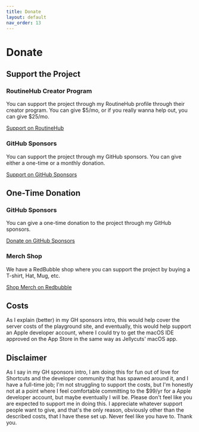 ```yaml
---
title: Donate
layout: default
nav_order: 13
---
```


# Donate

## Support the Project

### RoutineHub Creator Program

You can support the project through my RoutineHub profile through their creator program. You can give $5/mo, or if you really wanna help out, you can give $25/mo.

<a href="https://routinehub.co/user/electrikmilk" target="_blank" class="btn btn-red">Support on RoutineHub</a>

### GitHub Sponsors

You can support the project through my GitHub sponsors. You can give either a one-time or a monthly donation.

<a href="https://github.com/sponsors/electrikmilk" target="_blank" class="btn btn-red">Support on GitHub Sponsors</a>

## One-Time Donation

### GitHub Sponsors

You can give a one-time donation to the project through my GitHub sponsors. 

<a href="https://github.com/sponsors/electrikmilk" target="_blank" class="btn btn-red">Donate on GitHub Sponsors</a>

### Merch Shop

We have a RedBubble shop where you can support the project by buying a T-shirt, Hat, Mug, etc.

<a href="https://www.redbubble.com/people/Cherrilang/shop" target="_blank" class="btn btn-red">Shop Merch on Redbubble</a>

## Costs

As I explain (better) in my GH sponsors intro, this would help cover the server costs of the playground site, and eventually, this would help support an Apple developer account, where I could try to get the macOS IDE approved on the App Store in the same way as Jellycuts' macOS app.

## Disclaimer

As I say in my GH sponsors intro, I am doing this for fun out of love for Shortcuts and the developer community that has spawned around it,
and I have a full-time job; I'm not struggling to support the costs, but I'm honestly not at a point where I feel comfortable committing to the $99/yr for a Apple developer account, but maybe eventually I will be. Please don't feel like you are expected to support me in doing this. 
I appreciate whatever support people want to give, and that's the only reason, obviously other than the described costs, that I have these set up. Never feel like you have to. Thank you.
